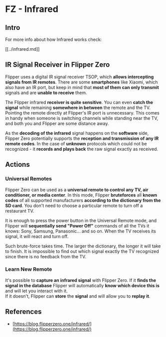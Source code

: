 # FZ - Infrared

## Intro 

For more info about how Infrared works check:

[[../infrared.md]]

## IR Signal Receiver in Flipper Zero 

Flipper uses a digital IR signal receiver TSOP, which **allows intercepting signals from IR remotes**. There are some **smartphones** like Xiaomi, which also have an IR port, but keep in mind that **most of them can only transmit** signals and are **unable to receive** them.

The Flipper infrared **receiver is quite sensitive**. You can even **catch the signal** while remaining **somewhere in between** the remote and the TV. Pointing the remote directly at Flipper's IR port is unnecessary. This comes in handy when someone is switching channels while standing near the TV, and both you and Flipper are some distance away.

As the **decoding of the infrared** signal happens on the **software** side, Flipper Zero potentially supports the **reception and transmission of any IR remote codes**. In the case of **unknown** protocols which could not be recognized - it **records and plays back** the raw signal exactly as received.

## Actions

### Universal Remotes

Flipper Zero can be used as a **universal remote to control any TV, air conditioner, or media center**. In this mode, Flipper **bruteforces** all **known codes** of all supported manufacturers **according to the dictionary from the SD card**. You don't need to choose a particular remote to turn off a restaurant TV.

It is enough to press the power button in the Universal Remote mode, and Flipper will **sequentially send "Power Off"** commands of all the TVs it knows: Sony, Samsung, Panasonic... and so on. When the TV receives its signal, it will react and turn off.

Such brute-force takes time. The larger the dictionary, the longer it will take to finish. It is impossible to find out which signal exactly the TV recognized since there is no feedback from the TV.

### Learn New Remote

It's possible to **capture an infrared signal** with Flipper Zero. If it **finds the signal in the database** Flipper will automatically **know which device this is** and will let you interact with it.\
If it doesn't, Flipper can **store** the **signal** and will allow you to **replay it**.

## References

- [https://blog.flipperzero.one/infrared/](https://blog.flipperzero.one/infrared/)

